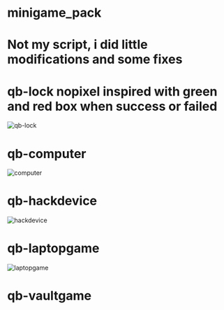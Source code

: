 # minigame_pack

# Not my script, i did little modifications and some fixes 

# qb-lock nopixel inspired with green and red box when success or failed
![qb-lock](https://user-images.githubusercontent.com/101432216/197069425-297d789a-9848-4faa-9981-9bde5ec3f554.png)

# qb-computer
![computer](https://user-images.githubusercontent.com/101432216/197068948-11bc40e1-7260-4cdb-9a7e-ca5e0bc9f802.png)

# qb-hackdevice
![hackdevice](https://user-images.githubusercontent.com/101432216/197069098-08497e5e-328d-4147-a3a1-314ad20c3a45.png)

# qb-laptopgame
![laptopgame](https://user-images.githubusercontent.com/101432216/197069144-e7cc7c9b-4fd8-4e6a-99d5-0047b924a0bd.png)

# qb-vaultgame
